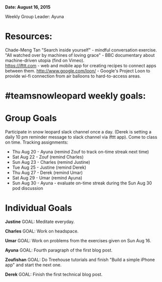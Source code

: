 **Date: August 16, 2015**

Weekly Group Leader: Ayuna

# Resources: 
Chade-Meng Tan "Search inside yourself" - mindful conversation exercise.  
"All watched over by machines of loving grace" - BBC documentary about machine-driven utopia (find on Vimeo).  
https://ifttt.com - web and mobile app for creating recipes to connect apps between them. 
http://www.google.com/loon/ - Google's Project Loon to provide wi-fi connection from air balloons to hard-to-access areas.

# #teamsnowleopard weekly goals:

# Group Goals
Participate in snow leopard slack channel once a day. (Derek is setting a daily 10 pm reminder message to slack channel via ifttt app). 
Come to class on time. Tracking assignments: 
- Thu Aug 20 - Ayuna (remind Zouf to track on-time streak next time)
- Sat Aug 22 - Zouf (remind Charles)
- Sun Aug 23 - Charles  (remind Justine) 
- Tue Aug 25 - Justine (remind Derek)
- Thu Aug 27 - Derek (remind Umar) 
- Sat Aug 29 - Umar (remind Ayuna) 
- Sun Aug 30 - Ayuna - evaluate on-time streak during the Sun Aug 30 pod discussion 


# Individual Goals
**Justine**
GOAL: Meditate everyday.

**Charles**
GOAL: Work on headspace.

**Umar**
GOAL: Work on problems from the exercises given on Sun Aug 16.

**Ayuna**
GOAL: Fourth paragraph of the first blog post.

**Zoufishan**
GOAL: Do Treehouse tutorials and finish "Build a simple iPhone app" and start the next one.  

**Derek**
GOAL: Finish the first technical blog post.  
